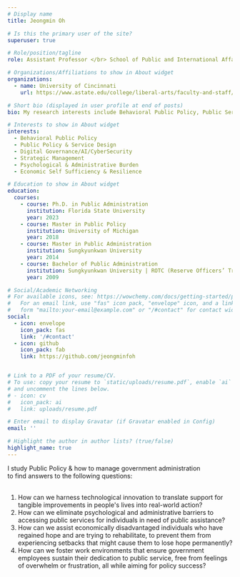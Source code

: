 ```yaml
---
# Display name
title: Jeongmin Oh

# Is this the primary user of the site?
superuser: true

# Role/position/tagline
role: Assistant Professor </br> School of Public and International Affairs </br> Faculty Fellows </br> Center for Cyber Strategy and Policy </br> School of Public and International Affairs

# Organizations/Affiliations to show in About widget
organizations:
  - name: University of Cincinnati
    url: https://www.astate.edu/college/liberal-arts/faculty-and-staff/political-science/

# Short bio (displayed in user profile at end of posts)
bio: My research interests include Behavioral Public Policy, Public Service & Policy Design and Digital Governance.

# Interests to show in About widget
interests:
  - Behavioral Public Policy
  - Public Policy & Service Design
  - Digital Governance/AI/CyberSecurity
  - Strategic Management
  - Psychological & Administrative Burden
  - Economic Self Sufficiency & Resilience

# Education to show in About widget
education:
  courses:
    - course: Ph.D. in Public Administration
      institution: Florida State University
      year: 2023 
    - course: Master in Public Policy
      institution: University of Michigan
      year: 2018
    - course: Master in Public Administration
      institution: Sungkyunkwan University
      year: 2014      
    - course: Bachelor of Public Administration 
      institution: Sungkyunkwan University | ROTC (Reserve Officers’ Training Corps)
      year: 2009

# Social/Academic Networking
# For available icons, see: https://wowchemy.com/docs/getting-started/page-builder/#icons
#   For an email link, use "fas" icon pack, "envelope" icon, and a link in the
#   form "mailto:your-email@example.com" or "/#contact" for contact widget.
social:
  - icon: envelope
    icon_pack: fas
    link: '/#contact'
  - icon: github
    icon_pack: fab
    link: https://github.com/jeongminfoh


# Link to a PDF of your resume/CV.
# To use: copy your resume to `static/uploads/resume.pdf`, enable `ai` icons in `params.toml`,
# and uncomment the lines below.
# - icon: cv
#   icon_pack: ai
#   link: uploads/resume.pdf

# Enter email to display Gravatar (if Gravatar enabled in Config)
email: ''

# Highlight the author in author lists? (true/false)
highlight_name: true
---
```


I study Public Policy & how to manage government administration </br> 
to find answers to the following questions:</br> 
</br>
1. How can we harness technological innovation to translate support for tangible improvements in people's lives into real-world action? </br>
2. How can we eliminate psychological and administrative barriers to accessing public services for individuals in need of public assistance?   </br>
3. How can we assist economically disadvantaged individuals who have regained hope and are trying to rehabilitate, to prevent them from experiencing setbacks that might cause them to lose hope permanently? </br>
4. How can we foster work environments that ensure government employees sustain their dedication to public service, free from feelings of overwhelm or frustration, all while aiming for policy success? 



